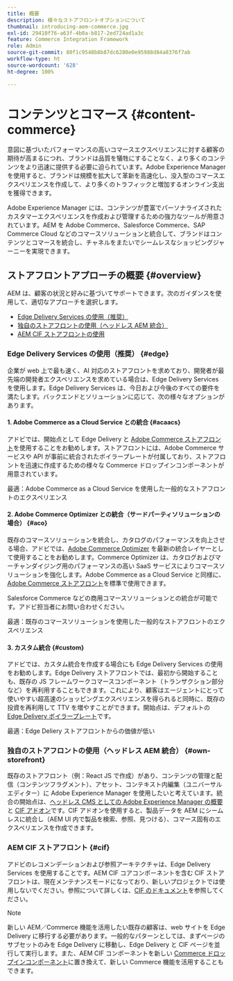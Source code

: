 ```yaml
---
title: 概要
description: 様々なストアフロントオプションについて
thumbnail: introducing-aem-commerce.jpg
exl-id: 29410f76-a63f-4b0a-b817-2ed724ad1a3c
feature: Commerce Integration Framework
role: Admin
source-git-commit: 80f1c9548b8b87dc6280e0e95988d84a8376f7ab
workflow-type: ht
source-wordcount: '628'
ht-degree: 100%

---
```



# コンテンツとコマース {#content-commerce}

意図に基づいたパフォーマンスの高いコマースエクスペリエンスに対する顧客の期待が高まるにつれ、ブランドは品質を犠牲にすることなく、より多くのコンテンツをより迅速に提供する必要に迫られています。Adobe Experience Manager を使用すると、ブランドは規模を拡大して革新を高速化し、没入型のコマースエクスペリエンスを作成して、より多くのトラフィックと増加するオンライン支出を獲得できます。

Adobe Experience Manager には、コンテンツが豊富でパーソナライズされたカスタマーエクスペリエンスを作成および管理するための強力なツールが用意されています。AEM を Adobe Commerce、Salesforce Commerce、SAP Commerce Cloud などのコマースソリューションと統合して、ブランドはコンテンツとコマースを統合し、チャネルをまたいでシームレスなショッピングジャーニーを実現できます。

## ストアフロントアプローチの概要 {#overview}

AEM は、顧客の状況と好みに基づいてサポートできます。次のガイダンスを使用して、適切なアプローチを選択します。

* [Edge Delivery Services の使用（推奨）](#edge)
* [独自のストアフロントの使用（ヘッドレス AEM 統合）](#own-storefront)
* [AEM CIF ストアフロントの使用](#cif)

### Edge Delivery Services の使用（推奨） {#edge}

企業が web 上で最も速く、AI 対応のストアフロントを求めており、開発者が最先端の開発者エクスペリエンスを求めている場合は、Edge Delivery Services を使用します。[](../edge/overview.md)Edge Delivery Services は、今日および今後のすべての要件を満たします。バックエンドとソリューションに応じて、次の様々なオプションがあります。

#### &#x200B;1. Adobe Commerce as a Cloud Service との統合 {#acaacs}

アドビでは、開始点として Edge Delivery と [Adobe Commerce ストアフロント](https://experienceleague.adobe.com/developer/commerce/storefront/)を使用することをお勧めします。ストアフロントには、Adobe Commerce サービスや API が事前に統合されたボイラープレートが付属しており、ストアフロントを迅速に作成するための様々な Commerce ドロップインコンポーネントが用意されています。

最適：Adobe Commerce as a Cloud Service を使用した一般的なストアフロントのエクスペリエンス

#### &#x200B;2. Adobe Commerce Optimizer との統合（サードパーティソリューションの場合） {#aco}

既存のコマースソリューションを統合し、カタログのパフォーマンスを向上させる場合、アドビでは、[Adobe Commerce Optimizer](https://experienceleague.adobe.com/ja/docs/commerce-learn/tutorials/adobe-commerce-optimizer/overview) を最新の統合レイヤーとして使用することをお勧めします。Commerce Optimizer は、カタログおよびマーチャンダイジング用のパフォーマンスの高い SaaS サービスによりコマースソリューションを強化します。Adobe Commerce as a Cloud Service と同様に、[Adobe Commerce ストアフロント](https://experienceleague.adobe.com/developer/commerce/storefront/)を標準で使用できます。

Salesforce Commerce などの商用コマースソリューションとの統合が可能です。アドビ担当者にお問い合わせください。

最適：既存のコマースソリューションを使用した一般的なストアフロントのエクスペリエンス

#### &#x200B;3. カスタム統合 {#custom}

アドビでは、カスタム統合を作成する場合にも Edge Delivery Services の使用をお勧めします。Edge Delivery ストアフロントでは、最初から開始することも、既存の JS フレームワークコマースコンポーネント（トランザクション部分など）を再利用することもできます。これにより、顧客はエージェントにとって使いやすい超高速のショッピングエクスペリエンスを得られると同時に、既存の投資を再利用して TTV を増やすことができます。開始点は、デフォルトの [Edge Delivery ボイラープレート](https://www.aem.live/developer/tutorial)です。

最適：Edge Deliery ストアフロントからの価値が低い

### 独自のストアフロントの使用（ヘッドレス AEM 統合） {#own-storefront}

既存のストアフロント（例：React JS で作成）があり、コンテンツの管理と配信（コンテンツフラグメント）、アセット、コンテキスト内編集（ユニバーサルエディター）に Adobe Experience Manager を使用したいと考えています。統合の開始点は、[ヘッドレス CMS としての Adobe Experience Manager の概要](https://experienceleague.adobe.com/ja/docs/experience-manager-cloud-service/content/headless/introduction)と [CIF アドオン](https://experienceleague.adobe.com/ja/docs/experience-manager-cloud-service/content/content-and-commerce/storefront/authoring/enrich-product-associated-content)です。CIF アドオンを使用すると、製品データを AEM にシームレスに統合し（AEM UI 内で製品を検索、参照、見つける）、コマース固有のエクスペリエンスを作成できます。

### AEM CIF ストアフロント {#cif}

アドビのレコメンデーションおよび参照アーキテクチャは、Edge Delivery Services を使用することです。AEM CIF コアコンポーネントを含む CIF ストアフロントは、現在メンテナンスモードになっており、新しいプロジェクトでは使用しないでください。参照について詳しくは、[CIF のドキュメント](/help/commerce-cloud/cif-storefront/introduction.md)を参照してください。

>[!NOTE]
>
>新しい AEM／Commerce 機能を活用したい既存の顧客は、web サイトを Edge Delivery に移行する必要があります。一般的なパターンとしては、まずページのサブセットのみを Edge Delivery に移動し、Edge Delivery と CIF ページを並行して実行します。また、AEM CIF コンポーネントを新しい [Commerce ドロップインコンポーネント](https://experienceleague.adobe.com/developer/commerce/storefront/dropins/all/introduction/)に置き換えて、新しい Commerce 機能を活用することもできます。
